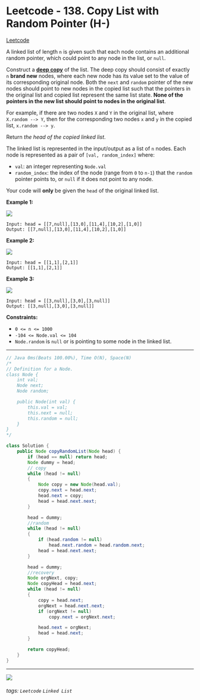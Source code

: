 # Leetcode - 138. Copy List with Random Pointer (H-)

[Leetcode](https://leetcode.com/problems/copy-list-with-random-pointer/)

A linked list of length `n` is given such that each node contains an additional random pointer, which could point to any node in the list, or `null`.

Construct a [**deep copy**](https://en.wikipedia.org/wiki/Object_copying#Deep_copy) of the list. The deep copy should consist of exactly `n` **brand new** nodes, where each new node has its value set to the value of its corresponding original node. Both the `next` and `random` pointer of the new nodes should point to new nodes in the copied list such that the pointers in the original list and copied list represent the same list state. **None of the pointers in the new list should point to nodes in the original list**.

For example, if there are two nodes `X` and `Y` in the original list, where `X.random --> Y`, then for the corresponding two nodes `x` and `y` in the copied list, `x.random --> y`.

Return _the head of the copied linked list_.

The linked list is represented in the input/output as a list of `n` nodes. Each node is represented as a pair of `[val, random_index]` where:

-   `val`: an integer representing `Node.val`
-   `random_index`: the index of the node (range from `0` to `n-1`) that the `random` pointer points to, or `null` if it does not point to any node.

Your code will **only** be given the `head` of the original linked list.

**Example 1:**

![](https://assets.leetcode.com/uploads/2019/12/18/e1.png)
```
Input: head = [[7,null],[13,0],[11,4],[10,2],[1,0]]
Output: [[7,null],[13,0],[11,4],[10,2],[1,0]]
```
**Example 2:**

![](https://assets.leetcode.com/uploads/2019/12/18/e2.png)
```
Input: head = [[1,1],[2,1]]
Output: [[1,1],[2,1]]
```
**Example 3:**

**![](https://assets.leetcode.com/uploads/2019/12/18/e3.png)**
```
Input: head = [[3,null],[3,0],[3,null]]
Output: [[3,null],[3,0],[3,null]]
```
**Constraints:**

-   `0 <= n <= 1000`
-   `-104 <= Node.val <= 104`
-   `Node.random` is `null` or is pointing to some node in the linked list.

---
```java
// Java 0ms(Beats 100.00%), Time O(N), Space(N)
/*
// Definition for a Node.
class Node {
    int val;
    Node next;
    Node random;

    public Node(int val) {
        this.val = val;
        this.next = null;
        this.random = null;
    }
}
*/

class Solution {
    public Node copyRandomList(Node head) {
        if (head == null) return head;
        Node dummy = head;
        // copy
        while (head != null)
        {
            Node copy = new Node(head.val);
            copy.next = head.next;
            head.next = copy;
            head = head.next.next;
        }

        head = dummy;
        //random
        while (head != null)
        {
            if (head.random != null)
                head.next.random = head.random.next;
            head = head.next.next;
        }

        head = dummy;
        //recovery
        Node orgNext, copy;
        Node copyHead = head.next;
        while (head != null)
        {
            copy = head.next;
            orgNext = head.next.next;
            if (orgNext != null)
                copy.next = orgNext.next;

            head.next = orgNext;
            head = head.next;
        }

        return copyHead;
    }
}
```
---
![](https://hackmd.io/_uploads/Byfz8DxJT.png)




###### tags: `Leetcode` `Linked List`
